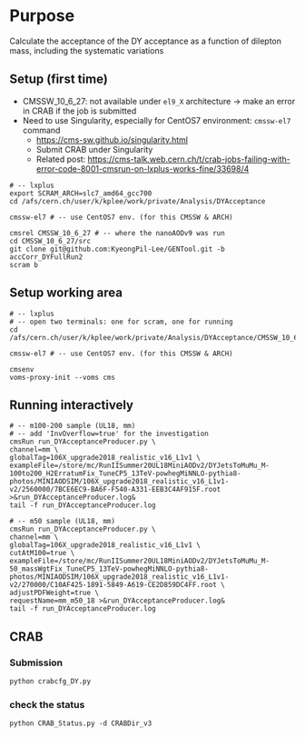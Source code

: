 # Purpose

Calculate the acceptance of the DY acceptance as a function of dilepton mass, including the systematic variations

## Setup (first time)

* CMSSW_10_6_27: not available under `el9_X` architecture -> make an error in CRAB if the job is submitted
* Need to use Singularity, especially for CentOS7 environment: `cmssw-el7` command
  * https://cms-sw.github.io/singularity.html
  * Submit CRAB under Singularity
  * Related post: https://cms-talk.web.cern.ch/t/crab-jobs-failing-with-error-code-8001-cmsrun-on-lxplus-works-fine/33698/4

```shell
# -- lxplus
export SCRAM_ARCH=slc7_amd64_gcc700
cd /afs/cern.ch/user/k/kplee/work/private/Analysis/DYAcceptance

cmssw-el7 # -- use CentOS7 env. (for this CMSSW & ARCH)

cmsrel CMSSW_10_6_27 # -- where the nanoAODv9 was run
cd CMSSW_10_6_27/src
git clone git@github.com:KyeongPil-Lee/GENTool.git -b accCorr_DYFullRun2
scram b

```

## Setup working area

```shell
# -- lxplus
# -- open two terminals: one for scram, one for running
cd /afs/cern.ch/user/k/kplee/work/private/Analysis/DYAcceptance/CMSSW_10_6_27/src/GENTool/EDTool/test/Acceptance

cmssw-el7 # -- use CentOS7 env. (for this CMSSW & ARCH)

cmsenv
voms-proxy-init --voms cms
```

## Running interactively

```shell
# -- m100-200 sample (UL18, mm)
# -- add 'InvOverflow=true' for the investigation
cmsRun run_DYAcceptanceProducer.py \
channel=mm \
globalTag=106X_upgrade2018_realistic_v16_L1v1 \
exampleFile=/store/mc/RunIISummer20UL18MiniAODv2/DYJetsToMuMu_M-100to200_H2ErratumFix_TuneCP5_13TeV-powhegMiNNLO-pythia8-photos/MINIAODSIM/106X_upgrade2018_realistic_v16_L1v1-v2/2560000/7BCE6EC9-BA6F-F540-A331-EEB3C4AF915F.root >&run_DYAcceptanceProducer.log&
tail -f run_DYAcceptanceProducer.log

# -- m50 sample (UL18, mm)
cmsRun run_DYAcceptanceProducer.py \
channel=mm \
globalTag=106X_upgrade2018_realistic_v16_L1v1 \
cutAtM100=true \
exampleFile=/store/mc/RunIISummer20UL18MiniAODv2/DYJetsToMuMu_M-50_massWgtFix_TuneCP5_13TeV-powhegMiNNLO-pythia8-photos/MINIAODSIM/106X_upgrade2018_realistic_v16_L1v1-v2/270000/C10AF425-1891-5849-A619-CE2D859DC4FF.root \
adjustPDFWeight=true \
requestName=mm_m50_18 >&run_DYAcceptanceProducer.log&
tail -f run_DYAcceptanceProducer.log
```

## CRAB

### Submission

```bash
python crabcfg_DY.py
```

### check the status

```
python CRAB_Status.py -d CRABDir_v3
```

